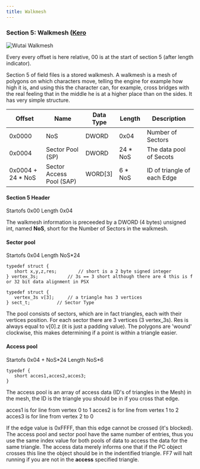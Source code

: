 ```yaml
---
title: Walkmesh
---
```


### Section 5: Walkmesh ([Kero](../../User:Kero)

![Wutai Walkmesh](/assets/Field_Wutai.jpg)

Every every offset is here relative, 00 is at the start of section 5 (after length indicator).

Section 5 of field files is a stored walkmesh. A walkmesh is a mesh of polygons on which characters move, telling the engine for example how high it is, and using this the character can, for example, cross bridges with the real feeling that in the middle he is at a higher place than on the sides. It has very simple structure.

| Offset | Name | Data Type | Length | Description |
|----|----|----|----|----|
| 0x0000 | NoS | DWORD | 0x04 | Number of Sectors |
| 0x0004 | Sector Pool (SP) | DWORD | 24 \* NoS | The data pool of Secots |
| 0x0004 + 24 \* NoS | Sector Access Pool (SAP) | WORD\[3\] | 6 \* NoS | ID of triangle of each Edge |

#### Section 5 Header

Startofs 0x00 Length 0x04

The walkmesh information is preceeded by a DWORD (4 bytes) unsigned int, named **NoS**, short for the Number of Sectors in the walkmesh.

#### Sector pool

Startofs 0x04 Length NoS\*24

`typedef struct {`  
`   short x,y,z,res;        // short is a 2 byte signed integer`  
`} vertex_3s;           // 3s == 3 short although there are 4 this is for 32 bit data alignment in PSX`

`typedef struct {`  
`   vertex_3s v[3];     // a triangle has 3 vertices`  
`} sect_t;          // Sector Type`

The pool consists of sectors, which are in fact triangles, each with their vertices position. For each sector there are 3 vertices (3 vertex_3s). Res is always equal to v\[0\].z (it is just a padding value). The polygons are 'wound' clockwise, this makes determining if a point is within a triangle easier.

#### Access pool

Startofs 0x04 + NoS\*24 Length NoS\*6

`typedef {`  
`   short acces1,acces2,acces3;`  
`}`

The access pool is an array of access data (ID's of triangles in the Mesh) in the mesh, the ID is the triangle you should be in if you cross that edge.

acces1 is for line from vertex 0 to 1 acces2 is for line from vertex 1 to 2 acces3 is for line from vertex 2 to 0

If the edge value is 0xFFFF, than this edge cannot be crossed (it's blocked). The access pool and sector pool have the same number of entries, thus you use the same index value for both pools of data to access the data for the same triangle. The access data merely informs one that if the PC object crosses this line the object should be in the indentified triangle. FF7 will halt running if you are not in the **access** specified triangle.

